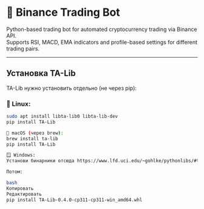 # 🤖 Binance Trading Bot

Python-based trading bot for automated cryptocurrency trading via Binance API.  
Supports RSI, MACD, EMA indicators and profile-based settings for different trading pairs.

---

## Установка TA-Lib

TA-Lib нужно установить отдельно (не через pip):

### 🐧 Linux:
```bash
sudo apt install libta-lib0 libta-lib-dev
pip install TA-Lib

🍏 macOS (через brew):
brew install ta-lib
pip install TA-Lib

🪟 Windows:
Установи бинарники отсюда https://www.lfd.uci.edu/~gohlke/pythonlibs/#ta-lib

Потом:

bash
Копировать
Редактировать
pip install TA-Lib‑0.4.0‑cp311‑cp311‑win_amd64.whl